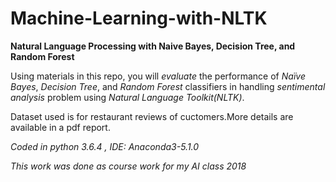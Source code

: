 # Machine-Learning-with-NLTK
**Natural Language Processing with Naive Bayes, Decision Tree, and Random Forest**

Using materials in this repo, you will *evaluate* the performance of *Naïve Bayes*, *Decision Tree*, and *Random Forest* classifiers in handling *sentimental analysis* problem using *Natural Language Toolkit(NLTK)*.

Dataset used is for restaurant reviews of cuctomers.More details are available in a pdf report.

*Coded in python 3.6.4 , IDE: Anaconda3-5.1.0* 

*This work was done as course work for my AI class 2018*
